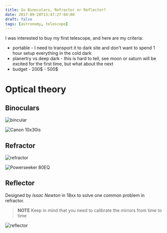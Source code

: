 ```yaml
---
title: So Binoculars, Refractor or Reflector?
date: 2017-09-28T13:47:27-04:00
draft: false
tags: [astronomy, telescope]
---
```


I was interested to buy my first telescope, and here are my criteria:

* portable - I need to transport it to dark site and don't want to spend 1 hour setup everything in the cold dark
* planertry vs deep dark - this is hard to tell, see moon or saturn will be excited for the first time, but what about the next
* budget - 200$ - 500$


# Optical theory

## Binoculars

![bincular](https://upload.wikimedia.org/wikipedia/commons/f/f8/Binocularp.svg)

![Canon 10x30is](http://www.canon.ca/inetCAWeb/userfiles/image/CIG/Binoculars/10x30_is_ii_586x186.gif "Canon 10x30IS")

## Refractor

![refractor](https://liverpoolas.org/wp-content/uploads/2013/05/Diagram-showing-how-a-refractor-telescope-works.jpg)

![Powerseeker 80EQ](https://cdn.shopify.com/s/files/1/1935/4371/products/050234210485_PowerSeeker_80EQ_21048_1_570x380@2x.jpg?v=1499292274)

## Reflector

Designed by *Issac Newton* in 18xx to solve one common problem in refractor.

> **NOTE**
>   Keep in mind that you need to calibrate the mirrors from time to time

![reflector](https://liverpoolas.org/wp-content/uploads/2013/05/Diagram-showing-how-a-reflector-telescope-works.jpg)

